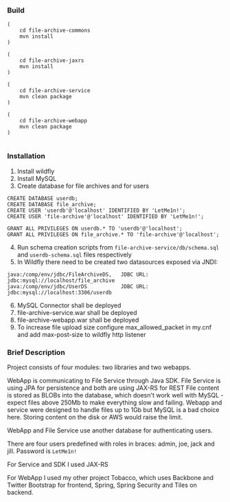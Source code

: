 ### Build

```
(
    cd file-archive-commons
    mvn install
)

(
    cd file-archive-jaxrs
    mvn install
)

(
    cd file-archive-service
    mvn clean package
)

(
    cd file-archive-webapp
    mvn clean package
)


```

### Installation

1. Install wildfly
2. Install MySQL
3. Create database for file archives and for users
```
CREATE DATABASE userdb;
CREATE DATABASE file_archive;
CREATE USER 'userdb'@'localhost' IDENTIFIED BY 'LetMe1n!';
CREATE USER 'file-archive'@'localhost' IDENTIFIED BY 'LetMe1n!';

GRANT ALL PRIVILEGES ON userdb.* TO 'userdb'@'localhost';
GRANT ALL PRIVILEGES ON file_archive.* TO 'file-archive'@'localhost';
```

4. Run schema creation scripts from ```file-archive-service/db/schema.sql``` and ```userdb-schema.sql``` files respectively
5. In Wildfly there need to be created two datasources exposed via JNDI:
```
java:/comp/env/jdbc/FileArchiveDS,   JDBC URL: jdbc:mysql://localhost/file_archive
java:/comp/env/jdbc/UserDS           JDBC URL: jdbc:mysql://localhost:3306/userdb 
```

6. MySQL Connector shall be deployed
7. file-archive-service.war shall be deployed
8. file-archive-webapp.war shall be deployed
9. To increase file upload size configure max_allowed_packet in my.cnf and add max-post-size to wildfly http listener
### Brief Description

Project consists of four modules: two libraries and two webapps.

WebApp is communicating to File Service through Java SDK. File Service is using JPA for persistence and both are using JAX-RS for REST
File content is stored as BLOBs into the database, which doesn't work well with MySQL - expect files above 250Mb to make everything slow and failing.
Webapp and service were designed to handle files up to 1Gb but MySQL is a bad choice here. Storing content on the disk or AWS would raise the limit.

WebApp and File Service use another database for authenticating users. 

There are four users predefined with roles in braces: admin, joe, jack and jill.
Password is ```LetMe1n!```

For Service and SDK I used JAX-RS

For WebApp I used my other project Tobacco, which uses Backbone and Twitter Bootstrap for frontend, Spring, Spring Security and Tiles on backend.


